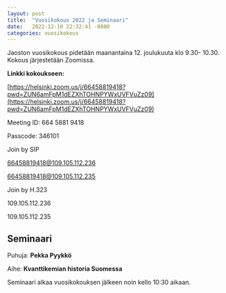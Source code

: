 ```yaml
---
layout: post
title:  "Vuosikokous 2022 ja Seminaari"
date:   2022-12-10 22:32:41 -0800
categories: vuosikokous
---
```


Jaoston vuosikokous pidetään maanantaina 12. joulukuuta klo 9.30- 10.30. Kokous järjestetään Zoomissa.

**Linkki kokoukseen:**

[https://helsinki.zoom.us/j/66458819418?pwd=ZUN6amFpM1dEZXhTOHNPYWxUVFVuZz09](https://helsinki.zoom.us/j/66458819418?pwd=ZUN6amFpM1dEZXhTOHNPYWxUVFVuZz09)

Meeting ID: 664 5881 9418

Passcode: 346101

Join by SIP

66458819418@109.105.112.236

66458819418@109.105.112.235

Join by H.323

109.105.112.236

109.105.112.235

## Seminaari

Puhuja: **Pekka Pyykkö**

Aihe: **Kvanttikemian historia Suomessa**

Seminaari alkaa vuosikokouksen jälkeen noin kello 10:30 aikaan.
